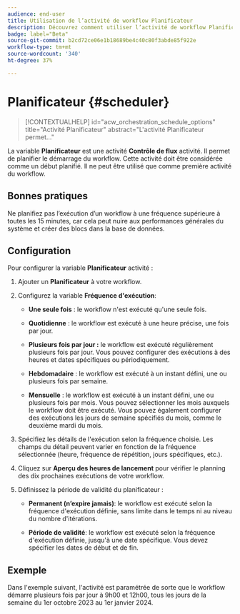 ```yaml
---
audience: end-user
title: Utilisation de l’activité de workflow Planificateur
description: Découvrez comment utiliser l’activité de workflow Planificateur
badge: label="Beta"
source-git-commit: b2cd72ce06e1b18689be4c40c80f3abde85f922e
workflow-type: tm+mt
source-wordcount: '340'
ht-degree: 37%

---
```



# Planificateur {#scheduler}

>[!CONTEXTUALHELP]
>id="acw_orchestration_schedule_options"
>title="Activité Planificateur"
>abstract="L&#39;activité Planificateur permet..."

La variable **Planificateur** est une activité **Contrôle de flux** activité. Il permet de planifier le démarrage du workflow. Cette activité doit être considérée comme un début planifié. Il ne peut être utilisé que comme première activité du workflow.

## Bonnes pratiques

Ne planifiez pas l’exécution d’un workflow à une fréquence supérieure à toutes les 15 minutes, car cela peut nuire aux performances générales du système et créer des blocs dans la base de données.

## Configuration

Pour configurer la variable **Planificateur** activité :

1. Ajouter un **Planificateur** à votre workflow.

   <!--![](../assets/workflow-scheduler.png)-->

1. Configurez la variable **Fréquence d&#39;exécution**:

   * **Une seule fois** : le workflow n&#39;est exécuté qu&#39;une seule fois.

   * **Quotidienne** : le workflow est exécuté à une heure précise, une fois par jour.

   * **Plusieurs fois par jour :** le workflow est exécuté régulièrement plusieurs fois par jour. Vous pouvez configurer des exécutions à des heures et dates spécifiques ou périodiquement.

   * **Hebdomadaire** : le workflow est exécuté à un instant défini, une ou plusieurs fois par semaine.

   * **Mensuelle** : le workflow est exécuté à un instant défini, une ou plusieurs fois par mois. Vous pouvez sélectionner les mois auxquels le workflow doit être exécuté. Vous pouvez également configurer des exécutions les jours de semaine spécifiés du mois, comme le deuxième mardi du mois.

1. Spécifiez les détails de l&#39;exécution selon la fréquence choisie. Les champs du détail peuvent varier en fonction de la fréquence sélectionnée (heure, fréquence de répétition, jours spécifiques, etc.).

1. Cliquez sur **Aperçu des heures de lancement** pour vérifier le planning des dix prochaines exécutions de votre workflow.

1. Définissez la période de validité du planificateur :

   * **Permanent (n’expire jamais)**: le workflow est exécuté selon la fréquence d&#39;exécution définie, sans limite dans le temps ni au niveau du nombre d&#39;itérations.

   * **Période de validité**: le workflow est exécuté selon la fréquence d&#39;exécution définie, jusqu&#39;à une date spécifique. Vous devez spécifier les dates de début et de fin.

## Exemple

Dans l&#39;exemple suivant, l&#39;activité est paramétrée de sorte que le workflow démarre plusieurs fois par jour à 9h00 et 12h00, tous les jours de la semaine du 1er octobre 2023 au 1er janvier 2024.

<!--![](../assets/workflow-scheduler2.png)-->



